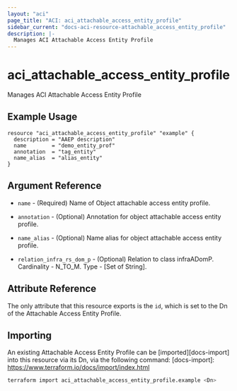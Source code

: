 ```yaml
---
layout: "aci"
page_title: "ACI: aci_attachable_access_entity_profile"
sidebar_current: "docs-aci-resource-attachable_access_entity_profile"
description: |-
  Manages ACI Attachable Access Entity Profile
---
```


# aci_attachable_access_entity_profile #

Manages ACI Attachable Access Entity Profile

## Example Usage ##

```hcl
resource "aci_attachable_access_entity_profile" "example" {
  description = "AAEP description"
  name        = "demo_entity_prof"
  annotation  = "tag_entity"
  name_alias  = "alias_entity"
}
```

## Argument Reference ##

* `name` - (Required) Name of Object attachable access entity profile.
* `annotation` - (Optional) Annotation for object attachable access entity profile.
* `name_alias` - (Optional) Name alias for object attachable access entity profile.

* `relation_infra_rs_dom_p` - (Optional) Relation to class infraADomP. Cardinality - N_TO_M. Type - [Set of String].

## Attribute Reference ##

The only attribute that this resource exports is the `id`, which is set to the
Dn of the Attachable Access Entity Profile.

## Importing ##

An existing Attachable Access Entity Profile can be [imported][docs-import] into this resource via its Dn, via the following command:
[docs-import]: <https://www.terraform.io/docs/import/index.html>

```bash
terraform import aci_attachable_access_entity_profile.example <Dn>
```
